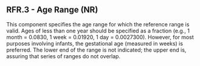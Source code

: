 ## RFR.3 - Age Range (NR)

This component specifies the age range for which the reference range is valid. Ages of less than one year should be specified as a fraction (e.g., 1 month = 0.0830, 1 week = 0.01920, 1 day = 0.0027300). However, for most purposes involving infants, the gestational age (measured in weeks) is preferred. The lower end of the range is not indicated; the upper end is, assuring that series of ranges do not overlap.
